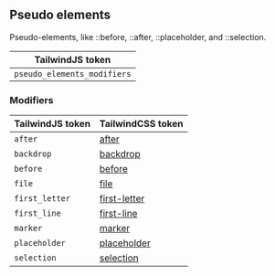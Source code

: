 ## Pseudo elements

Pseudo-elements, like ::before, ::after, ::placeholder, and ::selection.

| TailwindJS token |
| ----- |
| `pseudo_elements_modifiers` |


### Modifiers

| TailwindJS token | TailwindCSS token |
| ----- | ----- |
| `after` | [after](https://tailwindcss.com/docs/hover-focus-and-other-states#before-and-after) |
| `backdrop` | [backdrop](https://tailwindcss.com/docs/hover-focus-and-other-states#dialog-backdrops) |
| `before` | [before](https://tailwindcss.com/docs/hover-focus-and-other-states#before-and-after) |
| `file` | [file](https://tailwindcss.com/docs/hover-focus-and-other-states#file-input-buttons) |
| `first_letter` | [first-letter](https://tailwindcss.com/docs/hover-focus-and-other-states#first-line-and-first-letter) |
| `first_line` | [first-line](https://tailwindcss.com/docs/hover-focus-and-other-states#first-line-and-first-letter) |
| `marker` | [marker](https://tailwindcss.com/docs/hover-focus-and-other-states#highlighted-text) |
| `placeholder` | [placeholder](https://tailwindcss.com/docs/hover-focus-and-other-states#placeholder-text) |
| `selection` | [selection](https://tailwindcss.com/docs/hover-focus-and-other-states#highlighted-text) |